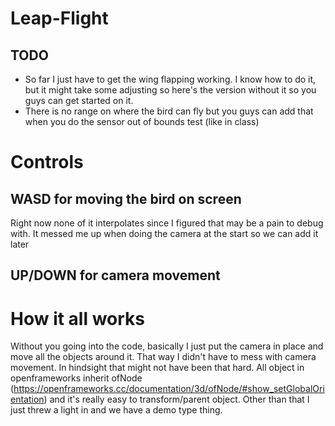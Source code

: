 # Leap-Flight

## TODO
- So far I just have to get the wing flapping working. I know how to do it, but it might take some adjusting so here's the version without it so you guys can get started on it.
- There is no range on where the bird can fly but you guys can add that when you do the sensor out of bounds test (like in class)

# Controls
## WASD for moving the bird on screen 
Right now none of it interpolates since I figured that may be a pain to debug with. It messed me up when doing the camera at the start so we can add it later

## UP/DOWN for camera movement



# How it all works

Without you going into the code, basically I just put the camera in place and move all the objects around it. That way I didn't have to mess with camera movement.
In hindsight that might not have been that hard. All object in openframeworks inherit ofNode (https://openframeworks.cc/documentation/3d/ofNode/#show_setGlobalOrientation)
and it's really easy to transform/parent object. Other than that I just threw a light in and we have a demo type thing. 


